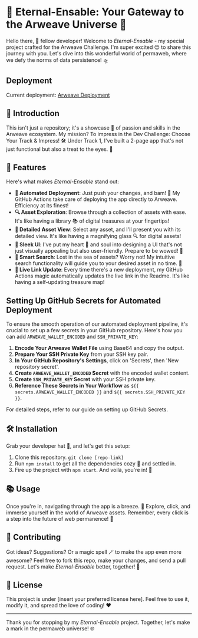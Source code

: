 # 🌟 Eternal-Ensable: Your Gateway to the Arweave Universe 🌌

Hello there, 🚀 fellow developer! Welcome to *Eternal-Ensable* - my special project crafted for the Arweave Challenge. I'm super excited 😊 to share this journey with you. Let's dive into this wonderful world of permaweb, where we defy the norms of data persistence! 🛸

## Deployment

Current deployment: [Arweave Deployment](https://arweave.net/reuGaMp83CawtwJ4gOTckje9cSNwBcIFUUW92SsGQIE)

## 📖 Introduction

This isn't just a repository; it's a showcase 🎨 of passion and skills in the Arweave ecosystem. My mission? To impress in the Dev Challenge: Choose Your Track & Impress! 🛠️ Under Track 1, I've built a 2-page app that's not just functional but also a treat to the eyes. 🌈

## 🌈 Features

Here's what makes *Eternal-Ensable* stand out:

- **🚀 Automated Deployment**: Just push your changes, and bam! 🎉 My GitHub Actions take care of deploying the app directly to Arweave. Efficiency at its finest!
- **🔍 Asset Exploration**: Browse through a collection of assets with ease. It's like having a library 📚 of digital treasures at your fingertips!
- **👀 Detailed Asset View**: Select any asset, and I'll present you with its detailed view. It's like having a magnifying glass 🔍 for digital assets!
- **🎨 Sleek UI**: I've put my heart 💖 and soul into designing a UI that's not just visually appealing but also user-friendly. Prepare to be wowed! 🌟
- **🔎 Smart Search**: Lost in the sea of assets? Worry not! My intuitive search functionality will guide you to your desired asset in no time. 🧭
- **🔗 Live Link Update**: Every time there's a new deployment, my GitHub Actions magic automatically updates the live link in the Readme. It's like having a self-updating treasure map!

## Setting Up GitHub Secrets for Automated Deployment

To ensure the smooth operation of our automated deployment pipeline, it's crucial to set up a few secrets in your GitHub repository. Here's how you can add `ARWEAVE_WALLET_ENCODED` and `SSH_PRIVATE_KEY`:

1. **Encode Your Arweave Wallet File** using Base64 and copy the output.
2. **Prepare Your SSH Private Key** from your SSH key pair.
3. **In Your GitHub Repository's Settings**, click on 'Secrets', then 'New repository secret'.
4. **Create `ARWEAVE_WALLET_ENCODED` Secret** with the encoded wallet content.
5. **Create `SSH_PRIVATE_KEY` Secret** with your SSH private key.
6. **Reference These Secrets in Your Workflow** as `${{ secrets.ARWEAVE_WALLET_ENCODED }}` and `${{ secrets.SSH_PRIVATE_KEY }}`.

For detailed steps, refer to our guide on setting up GitHub Secrets.

## 🛠 Installation

Grab your developer hat 🧢, and let's get this setup:

1. Clone this repository. `git clone [repo-link]`
2. Run `npm install` to get all the dependencies cozy 🛌 and settled in.
3. Fire up the project with `npm start`. And voilà, you're in! 🎉

## 📚 Usage

Once you're in, navigating through the app is a breeze. 💨 Explore, click, and immerse yourself in the world of Arweave assets. Remember, every click is a step into the future of web permanence! 🚀

## 👐 Contributing

Got ideas? Suggestions? Or a magic spell 🪄 to make the app even more awesome? Feel free to fork this repo, make your changes, and send a pull request. Let's make *Eternal-Ensable* better, together! 🤝

## 📜 License

This project is under [insert your preferred license here]. Feel free to use it, modify it, and spread the love of coding! ❤️

---

Thank you for stopping by my *Eternal-Ensable* project. Together, let's make a mark in the permaweb universe! 🌐
